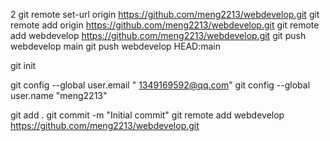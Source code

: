 2
git remote set-url origin https://github.com/meng2213/webdevelop.git
git remote add origin https://github.com/meng2213/webdevelop.git
git remote add webdevelop https://github.com/meng2213/webdevelop.git
git push webdevelop main
git push webdevelop HEAD:main

git init

git config --global user.email " 1349169592@qq.com"
git config --global user.name "meng2213"

git add .
git commit -m "Initial commit"
git remote add webdevelop https://github.com/meng2213/webdevelop.git

